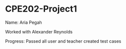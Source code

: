 # CPE202-Project1

Name: Aria Pegah

Worked with Alexander Reynolds

Progress: Passed all user and teacher created test cases
